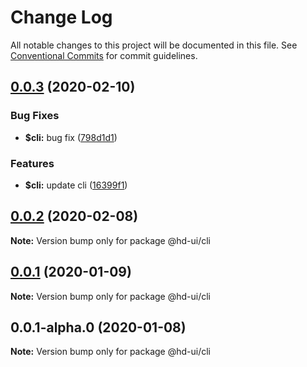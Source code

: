 # Change Log

All notable changes to this project will be documented in this file.
See [Conventional Commits](https://conventionalcommits.org) for commit guidelines.

## [0.0.3](https://github.com/hd-ui/hd-ui/compare/@hd-ui/cli@0.0.2...@hd-ui/cli@0.0.3) (2020-02-10)


### Bug Fixes

* **$cli:** bug fix ([798d1d1](https://github.com/hd-ui/hd-ui/commit/798d1d1222f6677f6669f05aa57f69e95b33dba1))


### Features

* **$cli:** update cli ([16399f1](https://github.com/hd-ui/hd-ui/commit/16399f1a9a25606a45b877b3daa33bdf1404ca56))





## [0.0.2](https://github.com/hd-ui/hd-ui/compare/@hd-ui/cli@0.0.1...@hd-ui/cli@0.0.2) (2020-02-08)

**Note:** Version bump only for package @hd-ui/cli





## [0.0.1](https://github.com/hd-ui/hd-ui/compare/@hd-ui/cli@0.0.1-alpha.0...@hd-ui/cli@0.0.1) (2020-01-09)

**Note:** Version bump only for package @hd-ui/cli





## 0.0.1-alpha.0 (2020-01-08)

**Note:** Version bump only for package @hd-ui/cli
